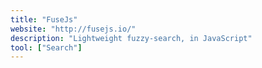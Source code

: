 ```yaml
---
title: "FuseJs"
website: "http://fusejs.io/"
description: "Lightweight fuzzy-search, in JavaScript"
tool: ["Search"]
---
```

